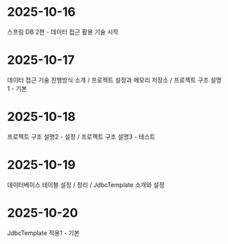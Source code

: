 # 2025-10-16
스프링 DB 2편 - 데이터 접근 활용 기술 시작
# 2025-10-17
데이터 접근 기술 진행방식 소개 / 프로젝트 설정과 메모리 저장소 / 프로젝트 구조 설명 1 - 기본
# 2025-10-18
프로젝트 구조 설명2 - 설정 / 프로젝트 구조 설명3 - 테스트
# 2025-10-19
데이터베이스 테이블 설정 / 정리 / JdbcTemplate 소개와 설정
# 2025-10-20
JdbcTemplate 적용1 - 기본
